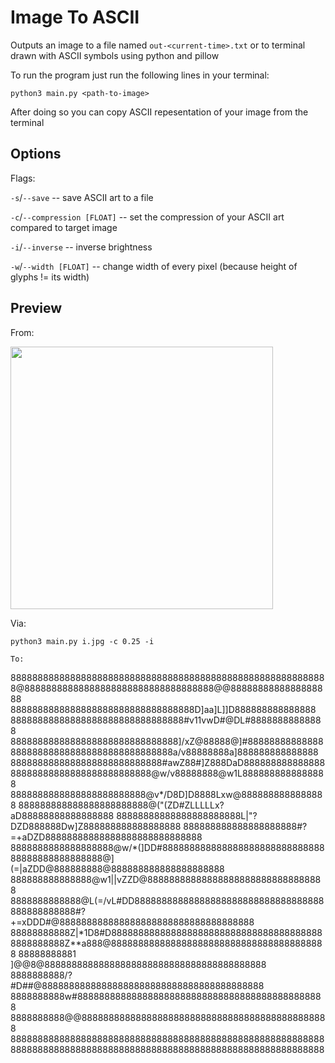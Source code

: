 # Image To ASCII
Outputs an image to a file named `out-<current-time>.txt` or to terminal drawn with ASCII symbols using python and pillow

To run the program just run the following lines in your terminal:

```
python3 main.py <path-to-image>
```

After doing so you can copy ASCII repesentation of your image from the terminal

## Options
Flags:

`-s`/`--save` -- save ASCII art to a file

`-c`/`--compression [FLOAT]` -- set the compression of your ASCII art compared to target image

`-i`/`--inverse` -- inverse brightness

`-w`/`--width [FLOAT]` -- change width of every pixel (because height of glyphs != its width)

## Preview
From:

<img src="https://user-images.githubusercontent.com/67521698/200023667-16316b38-8203-4cfd-b5fa-5ee72612144f.jpg" width="420"/>

Via:
```
python3 main.py i.jpg -c 0.25 -i

To:
```
8888888888888888888888888888888888888888888888888888888888
8@88888888888888888888888888888888888@@8888888888888888888
8888888888888888888888888888888888D]aa]L]]D888888888888888
88888888888888888888888888888888#v11vwD#@DL#88888888888888
8888888888888888888888888888888]/xZ@88888@]#88888888888888
888888888888888888888888888888a/v88888888a]888888888888888
8888888888888888888888888888#awZ88#]Z888DaD888888888888888
88888888888888888888888888@w/v88888888@w1L8888888888888888
8888888888888888888888888@v*/D8D]D8888Lxw@8888888888888888
888888888888888888888888@("(ZD#ZLLLLLx?aD88888888888888888
88888888888888888888888L|"?DZD888888Dw]Z888888888888888888
888888888888888888888#?=+aDZD88888888888888888888888888888
8888888888888888888@w/*(]DD#888888888888888888888888888888
88888888888888888@](=|aZDD@888888888@888888888888888888888
888888888888888@w1||vZZD@888888888888888888888888888888888
8888888888888@L(=/vL#DD88888888888888888888888888888888888
888888888888#?+=xDDD#@888888888888888888888888888888888888
88888888888Z|*1D8#D888888888888888888888888888888888888888
8888888888Z**a888@8888888888888888888888888888888888888888
88888888881 ]@@8@88888888888888888888888888888888888888888
8888888888/?#D##@88888888888888888888888888888888888888888
8888888888w#8888888888888888888888888888888888888888888888
8888888888@@8888888888888888888888888888888888888888888888
8888888888888888888888888888888888888888888888888888888888
8888888888888888888888888888888888888888888888888888888888
```
